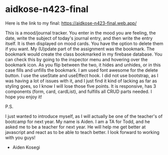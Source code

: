 # aidkose-n423-final
 
Here is the link to my final: https://aidkose-n423-final.web.app/

This is a mood/journal tracker. You enter in the mood you are feeling, the date, write the subject of today's journal entry, and then write the entry itself. It is then displayed on mood cards. You have the option to delete them if you want. My (U)pdate part of the assignment was the bookmark. The bookmark would create the class bookmarked in my firebase database. You can check this by going to the inspector menu and hovering over the bookmark icon. As you flip between the two, it hides and unhides, or in this case fills and unfills the bookmark. I am used font awesome for the delete button. I use the useState and useEffect hook. I did not use bootstrap, as I was having a lot of issues with it, and I just find it kind of lacking as far as styling goes, so I know I will lose those five points. It is responsive, has 3 components (form, card, cardList), and fulfills all CRUD parts needed. I hope you enjoy it!

P.S.

I just wanted to introduce myself, as I will actually be one of the teacher's of bootcamp for next year. My name is Aiden. I am a TA for Todd, and he asked me to be a teacher for next year. He will help me get better at javascript and react as to be able to teach better. I look forward to working with you guys!

- Aiden Kosegi
